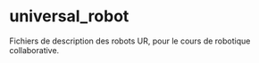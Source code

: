 # universal_robot
Fichiers de description des robots UR, pour le cours de robotique collaborative. 

